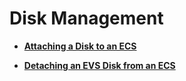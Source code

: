 # Disk Management<a name="EN-US_TOPIC_0111860831"></a>

-   **[Attaching a Disk to an ECS](attaching-a-disk-to-an-ecs.md)**  

-   **[Detaching an EVS Disk from an ECS](detaching-an-evs-disk-from-an-ecs.md)**  


